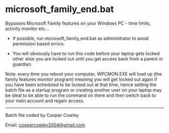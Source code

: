 # microsoft_family_end.bat
Bypasses Microsoft Family features on your Windows PC - time limits, activity monitor etc...

- If possible, run microsoft_family_end.bat as administrator to avoid permission based errors.

- You will obviously have to run this code before your laptop gets locked other wise you are locked out until you get access back from a     parent or guardian. 

Note: every time you reboot your computer, WPCMON.EXE will load up (the family features monitor program) meaning you will get locked out again if you have been scheduled to be locked out at that time, hence setting the batch file as a startup program or creating another user on your laptop may be ideal to be able to run the command on there and then switch back to your main account and regain access.

-------------------------------------------------------------------------------------------------------------------------------------------

Batch file coded by Cooper Cowley

Email: coopercowley2004@gmail.com
